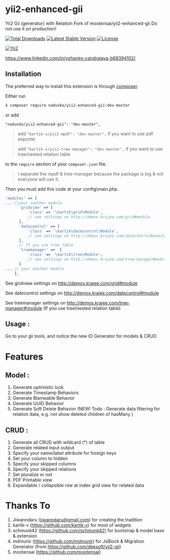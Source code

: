 # yii2-enhanced-gii
Yii2 Gii (generator) with Relation 
Fork of mootensai/yii2-enhanced-gii
Do not use it on production!

[![Total Downloads](https://poser.pugx.org/naduvko/yii2-enhanced-gii/downloads)](https://packagist.org/packages/naduvko/yii2-enhanced-gii)
[![Latest Stable Version](https://poser.pugx.org/naduvko/yii2-enhanced-gii/v/stable)](https://packagist.org/packages/naduvko/yii2-enhanced-gii)
[![License](https://poser.pugx.org/naduvko/yii2-enhanced-gii/license)](https://packagist.org/packages/naduvko/yii2-sortable-grid-view-widget)

[![Yii2](https://img.shields.io/badge/Powered_by-Yii_Framework-green.svg?style=flat)](http://www.yiiframework.com/)

https://www.linkedin.com/in/yohanes-candrajaya-b68394102/

## Installation

The preferred way to install this extension is through [composer](http://getcomposer.org/download/).

Either run

```bash
$ composer require naduvko/yii2-enhanced-gii:dev-master
```

or add

```
"naduvko/yii2-enhanced-gii": "dev-master",
```
>add `"kartik-v/yii2-mpdf": "dev-master",` if you want to use pdf exporter 

>add `"kartik-v/yii2-tree-manager": "dev-master",` if you want to use tree/nested relation table

to the `require` section of your `composer.json` file.

> I separate the mpdf & tree-manager because the package is big & not everyone will use it.

Then you must add this code at your config\main.php.

```php
'modules' => [
... //your another module
      'gridview' => [
          'class' => '\kartik\grid\Module',
          // see settings on http://demos.krajee.com/grid#module
      ],
      'datecontrol' => [
          'class' => '\kartik\datecontrol\Module',
          // see settings on http://demos.krajee.com/datecontrol#module
      ],
      // If you use tree table
      'treemanager' =>  [
          'class' => '\kartik\tree\Module',
          // see settings on http://demos.krajee.com/tree-manager#module
      ]
... // your another module
    ],
```
See gridview settings on http://demos.krajee.com/grid#module

See datecontrol settings on http://demos.krajee.com/datecontrol#module

See treemanager settings on http://demos.krajee.com/tree-manager#module (If you use tree/nested relation table)

## Usage :
Go to your gii tools, and notice the new IO Generator for models & CRUD


# Features
## Model :
1. Generate optimistic lock
2. Generate Timestamp Behaviors
3. Generate Blameable Behavior
4. Generate UUID Behavior
5. Generate Soft Delete Behavior (NEW! Todo : Generate data filtering for relation data, e.g. not show deleted children of hasMany )

## CRUD :
1. Generate all CRUD with wildcard (*) of table
2. Generate related input output
3. Specify your name/label attribute for foreign keys
4. Set your column to hidden
5. Specify your skipped columns
6. Specify your skipped relations
7. Set pluralize or not
8. PDF Printable view
9. Expandable / collapsible row at index grid view for related data



# Thanks To
1. Jiwanndaru (jiwanndaru@gmail.com) for creating the tradition
2. kartik-v (https://github.com/kartik-v) for most of widgets
3. schmunk42 (https://github.com/schmunk42) for bootstrap & model base & extension
4. mdmunir (https://github.com/mdmunir) for JsBlock & Migration Generator (from https://github.com/deesoft/yii2-gii)
4. mootensai (https://github.com/mootensai) 
